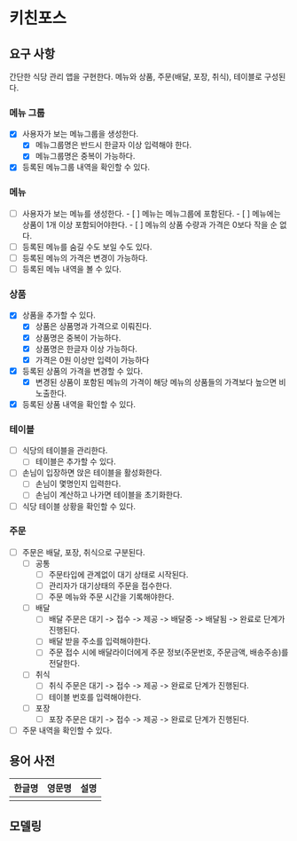 # 키친포스

## 요구 사항
간단한 식당 관리 앱을 구현한다.
메뉴와 상품, 주문(배달, 포장, 취식), 테이블로 구성된다.

### 메뉴 그룹
- [x] 사용자가 보는 메뉴그룹을 생성한다.
    - [x] 메뉴그룹명은 반드시 한글자 이상 입력해야 한다.
    - [x] 메뉴그룹명은 중복이 가능하다.
- [x] 등록된 메뉴그룹 내역을 확인할 수 있다.
  
### 메뉴
- [ ] 사용자가 보는 메뉴를 생성한다.
      - [ ] 메뉴는 메뉴그룹에 포함된다.
      - [ ] 메뉴에는 상품이 1개 이상 포함되어야한다.
      - [ ] 메뉴의 상품 수량과 가격은 0보다 작을 순 없다.
- [ ] 등록된 메뉴를 숨길 수도 보일 수도 있다.
- [ ] 등록된 메뉴의 가격은 변경이 가능하다.
- [ ] 등록된 메뉴 내역을 볼 수 있다. 

### 상품
- [x] 상품을 추가할 수 있다.
    - [x] 상품은 상품명과 가격으로 이뤄진다.
    - [x] 상품명은 중복이 가능하다.
    - [x] 상품명은 한글자 이상 가능하다.
    - [x] 가격은 0원 이상만 입력이 가능하다
- [x] 등록된 상품의 가격을 변경할 수 있다. 
    - [x] 변경된 상품이 포함된 메뉴의 가격이 해당 메뉴의 상품들의 가격보다 높으면 비노출한다.   
- [x] 등록된 상품 내역을 확인할 수 있다.

### 테이블
- [ ] 식당의 테이블을 관리한다.
    - [ ] 테이블은 추가할 수 있다.
- [ ] 손님이 입장하면 앉은 테이블을 활성화한다.
    - [ ] 손님이 몇명인지 입력한다.
    - [ ] 손님이 계산하고 나가면 테이블을 초기화한다.
- [ ] 식당 테이블 상황을 확인할 수 있다.

### 주문
- [ ] 주문은 배달, 포장, 취식으로 구분된다.
    - [ ] 공통
        - [ ] 주문타입에 관계없이 대기 상태로 시작된다.
        - [ ] 관리자가 대기상태의 주문을 접수한다.
        - [ ] 주문 메뉴와 주문 시간을 기록해야한다.
    - [ ] 배달
        - [ ] 배달 주문은 대기 -> 접수 -> 제공 -> 배달중 -> 배달됨 -> 완료로 단계가 진행된다.
        - [ ] 배달 받을 주소를 입력해야한다.
        - [ ] 주문 접수 시에 배달라이더에게 주문 정보(주문번호, 주문금액, 배송주송)를 전달한다.
    - [ ] 취식
        - [ ] 취식 주문은 대기 -> 접수 -> 제공 -> 완료로 단계가 진행된다.
        - [ ] 테이블 번호를 입력해야한다.
    - [ ] 포장
        - [ ] 포장 주문은 대기 -> 접수 -> 제공 -> 완료로 단계가 진행된다.
- [ ] 주문 내역을 확인할 수 있다.

## 용어 사전

| 한글명 | 영문명 | 설명 |
| --- | --- | --- |
|  |  |  |

## 모델링
